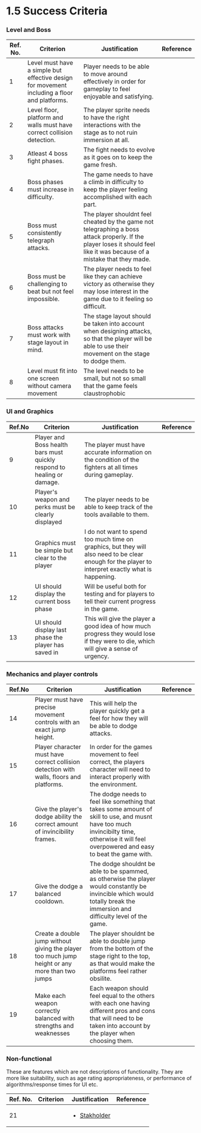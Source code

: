 # 1.5 Success Criteria

### Level and Boss

| Ref. No. | Criterion                                                                                   | Justification                                                                                                                                                             | Reference |
| -------- | ------------------------------------------------------------------------------------------- | ------------------------------------------------------------------------------------------------------------------------------------------------------------------------- | --------- |
| 1        | Level must have a simple but effective design for movement including a floor and platforms. | Player needs to be able to move around effectively in order for gameplay to feel enjoyable and satisfying.                                                                |           |
| 2        | Level floor, platform and walls must have correct collision detection.                      | The player sprite needs to have the right interactions with the stage as to not ruin immersion at all.                                                                    |           |
| 3        | Atleast 4 boss fight phases.                                                                | The fight needs to evolve as it goes on to keep the game fresh.                                                                                                           |           |
| 4        | Boss phases must increase in difficulty.                                                    | The game needs to have a climb in difficulty to keep the player feeling accomplished with each part.                                                                      |           |
| 5        | Boss must consistently telegraph attacks.                                                   | The player shouldnt feel cheated by the game not telegraphing a boss attack properly. If the player loses it should feel like it was because of a mistake that they made. |           |
| 6        | Boss must be challenging to beat but not feel impossible.                                   | The player needs to feel like they can achieve victory as otherwise they may lose interest in the game due to it feeling so difficult.                                    |           |
| 7        | Boss attacks must work with stage layout in mind.                                           | The stage layout should be taken into account when designing attacks, so that the player will be able to use their movement on the stage to dodge them.                   |           |
| 8        | Level must fit into one screen without camera movement                                      | The level needs to be small, but not so small that the game feels claustrophobic                                                                                          |           |

### UI and Graphics

| Ref.No | Criterion                                                              | Justification                                                                                                                                       | Reference |
| ------ | ---------------------------------------------------------------------- | --------------------------------------------------------------------------------------------------------------------------------------------------- | --------- |
| 9      | Player and Boss health bars must quickly respond to healing or damage. | The player must have accurate information on the condition of the fighters at all times during gameplay.                                            |           |
| 10     | Player's weapon and perks must be clearly displayed                    | The player needs to be able to keep track of the tools available to them.                                                                           |           |
| 11     | Graphics must be simple but clear to the player                        | I do not want to spend too much time on graphics, but they will also need to be clear enough for the player to interpret exactly what is happening. |           |
| 12     | UI should display the current boss phase                               | Will be useful both for testing and for players to tell their current progress in the game.                                                         |           |
| 13     | UI should display last phase the player has saved in                   | This will give the player a good idea of how much progress they would lose if they were to die, which will give a sense of urgency.                 |           |

### Mechanics and player controls

| Ref.No | Criterion                                                                                      | Justification                                                                                                                                                                                | Reference |
| ------ | ---------------------------------------------------------------------------------------------- | -------------------------------------------------------------------------------------------------------------------------------------------------------------------------------------------- | --------- |
| 14     | Player must have precise movement controls with an exact jump height.                          | This will help the player quickly get a feel for how they will be able to dodge attacks.                                                                                                     |           |
| 15     | Player character must have correct collision detection with walls, floors and platforms.       | In order for the games movement to feel correct, the players character will need to interact properly with the environment.                                                                  |           |
| 16     | Give the player's dodge ability the correct amount of invincibility frames.                    | The dodge needs to feel like something that takes some amount of skill to use, and musnt have too much invincibilty time, otherwise it will feel overpowered and easy to beat the game with. |           |
| 17     | Give the dodge a balanced cooldown.                                                            | The dodge shouldnt be able to be spammed, as otherwise the player would constantly be invincible which would totally break the immersion and difficulty level of the game.                   |           |
| 18     | Create a double jump without giving the player too much jump height or any more than two jumps | The player shouldnt be able to double jump from the bottom of the stage right to the top, as that would make the platforms feel rather obsilite.                                             |           |
| 19     | Make each weapon correctly balanced with strengths and weaknesses                              | Each weapon should feel equal to the others with each one having different pros and cons that will need to be taken into account by the player when choosing them.                           |           |

### Non-functional

These are features which are not descriptions of functionality. They are more like suitability, such as age rating appropriateness, or performance of algorithms/response times for UI etc.

| Ref. No. | Criterion | Justification                                                  | Reference |
| -------- | --------- | -------------------------------------------------------------- | --------- |
| 21       |           | <ul><li><a href="1.2-stakeholders.md">Stakholder</a></li></ul> |           |
